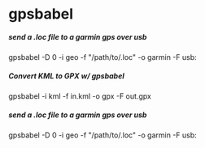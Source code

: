 # gpsbabel

##### send a .loc file to a garmin gps over usb

   gpsbabel  -D 0 -i geo -f "/path/to/.loc" -o garmin -F usb:

##### Convert KML to GPX w/ gpsbabel

   gpsbabel  -i kml -f in.kml -o gpx -F out.gpx

##### send a .loc file to a garmin gps over usb

   gpsbabel  -D 0 -i geo -f "/path/to/.loc" -o garmin -F usb:
